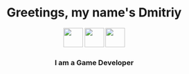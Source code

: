 <h1 align="center"> Greetings, my name's Dmitriy</h1>

<div align = "center">
<img src = "https://github.com/KorobD/KorobD/assets/122111546/897119ee-1dfa-4526-93de-bd3ce31c116d" width = "45">
<img src = "https://github.com/KorobD/KorobD/assets/122111546/1dd3faf8-ae51-48e8-abc5-4b5f9847deb9" width = "45">
<img src = "https://github.com/KorobD/KorobD/assets/122111546/026e19bf-3667-4feb-b7e5-7b7598780d6f" width = "45">
</div> 
<h3 align="center">I am a Game Developer</h3>

<!--
**KorobD/KorobD** is a ✨ _special_ ✨ repository because its `README.md` (this file) appears on your GitHub profile.


Here are some ideas to get you started:

- 🔭 I’m currently working on ...
- 🌱 I’m currently learning ...
- 👯 I’m looking to collaborate on ...
- 🤔 I’m looking for help with ...
- 💬 Ask me about ...
- 📫 How to reach me: ...
- 😄 Pronouns: ...
- ⚡ Fun fact: ...
-->
